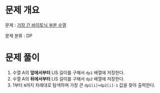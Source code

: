 # 문제 개요

문제 : [가장 긴 바이토닉 부분 수열](https://www.acmicpc.net/problem/11054)

문제 분류 : DP

# 문제 풀이

1. 수열 A의 **앞에서부터** LIS 길이를 구해서 `dp1` 배열에 저장한다.
2. 수열 A의 **뒤에서부터** LIS 길이를 구해서 `dp2` 배열에 저장한다.
3. 1부터 `N`까지 차례대로 탐색하며 가장 큰 `dp1[i]+dp2[i]-1` 값을 찾아 출력한다.
